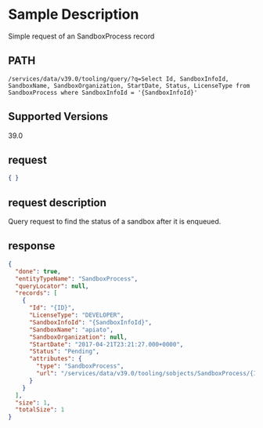 # Sample Description
Simple request of an SandboxProcess record

## PATH
```
/services/data/v39.0/tooling/query/?q=Select Id, SandboxInfoId, SandboxName, SandboxOrganization, StartDate, Status, LicenseType from SandboxProcess where SandboxInfoId = '{SandboxInfoId}'
```
## Supported Versions
39.0

## request
 ```json
 { }
```

## request description
Query request to find the status of a sandbox after it is enqueued.

## response
```json
{
  "done": true,
  "entityTypeName": "SandboxProcess",
  "queryLocator": null,
  "records": [
    {
      "Id": "{ID}",
      "LicenseType": "DEVELOPER",
      "SandboxInfoId": "{SandboxInfoId}",
      "SandboxName": "apiato",
      "SandboxOrganization": null,
      "StartDate": "2017-04-21T23:21:27.000+0000",
      "Status": "Pending",
      "attributes": {
        "type": "SandboxProcess",
        "url": "/services/data/v39.0/tooling/sobjects/SandboxProcess/{ID}"
      }
    }
  ],
  "size": 1,
  "totalSize": 1
}
```
